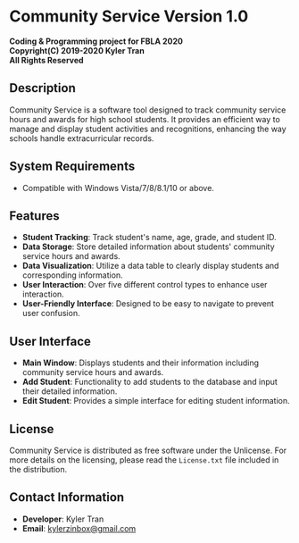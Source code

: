 # Community Service Version 1.0

**Coding & Programming project for FBLA 2020**  
**Copyright(C) 2019-2020 Kyler Tran**  
**All Rights Reserved**

## Description
Community Service is a software tool designed to track community service hours and awards for high school students. It provides an efficient way to manage and display student activities and recognitions, enhancing the way schools handle extracurricular records.

## System Requirements
- Compatible with Windows Vista/7/8/8.1/10 or above.

## Features
- **Student Tracking**: Track student's name, age, grade, and student ID.
- **Data Storage**: Store detailed information about students' community service hours and awards.
- **Data Visualization**: Utilize a data table to clearly display students and corresponding information.
- **User Interaction**: Over five different control types to enhance user interaction.
- **User-Friendly Interface**: Designed to be easy to navigate to prevent user confusion.

## User Interface
- **Main Window**: Displays students and their information including community service hours and awards.
- **Add Student**: Functionality to add students to the database and input their detailed information.
- **Edit Student**: Provides a simple interface for editing student information.

## License
Community Service is distributed as free software under the Unlicense. For more details on the licensing, please read the `License.txt` file included in the distribution.

## Contact Information
- **Developer**: Kyler Tran
- **Email**: [kylerzinbox@gmail.com](mailto:kylerzinbox@gmail.com)
